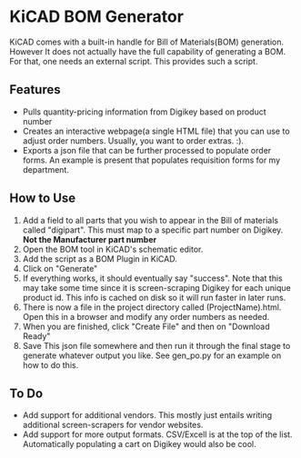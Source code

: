 KiCAD BOM Generator
===================

KiCAD comes with a built-in handle for Bill of Materials(BOM) generation. However It does not actually have the full capability of generating a BOM. For that, one needs an external script. This provides such a script.

Features
--------
-  Pulls quantity-pricing information from Digikey based on product number
-  Creates an interactive webpage(a single HTML file) that you can use to adjust order numbers. Usually, you want to order extras. :).
-  Exports a json file that can be further processed to populate order forms. An example is present that populates requisition forms for my department.


How to Use
----------
1.  Add a field to all parts that you wish to appear in the Bill of materials called "digipart". This must map to a specific part number on Digikey. **Not the Manufacturer part number**
2.  Open the BOM tool in KiCAD's schematic editor.
3.  Add the script as a BOM Plugin in KiCAD.
4.  Click on "Generate"
5.  If everything works, it should eventually say "success". Note that this may take some time since it is screen-scraping Digikey for each unique product id. This info is cached on disk so it will run faster in later runs.
6.  There is now a file in the project directory called (ProjectName).html. Open this in a browser and modify any order numbers as needed.
7.  When you are finished, click "Create File" and then on "Download Ready"
8.  Save This json file somewhere and then run it through the final stage to generate whatever output you like. See gen\_po.py for an example on how to do this.


To Do
-----
-  Add support for additional vendors. This mostly just entails writing additional screen-scrapers for vendor websites.
-  Add support for more output formats. CSV/Excell is at the top of the list. Automatically populating a cart on Digikey would also be cool.
